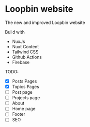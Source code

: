 # Loopbin website

The new and improved Loopbin website

Build with

- NuxJs
- Nuxt Content
- Tailwind CSS
- Github Actions
- Firebase

TODO:

- [x] Posts Pages
- [x] Topics Pages
- [ ] Post page
- [ ] Projects page
- [ ] About
- [ ] Home page
- [ ] Footer
- [ ] SEO
